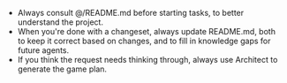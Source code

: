 * Always consult @/README.md before starting tasks, to better understand the project.
* When you're done with a changeset, always update README.md, both to keep it correct based on changes, and to fill in knowledge gaps for future agents.
* If you think the request needs thinking through, always use Architect to generate the game plan.